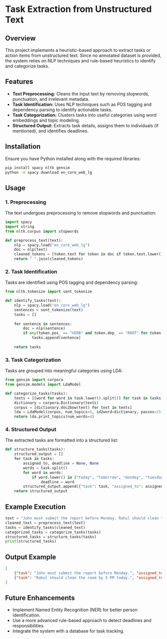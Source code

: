# Task Extraction from Unstructured Text

## Overview
This project implements a heuristic-based approach to extract tasks or action items from unstructured text. Since no annotated dataset is provided, the system relies on NLP techniques and rule-based heuristics to identify and categorize tasks.

## Features
- **Text Preprocessing:** Cleans the input text by removing stopwords, punctuation, and irrelevant metadata.
- **Task Identification:** Uses NLP techniques such as POS tagging and dependency parsing to identify actionable tasks.
- **Task Categorization:** Clusters tasks into useful categories using word embeddings and topic modeling.
- **Structured Output:** Extracts task details, assigns them to individuals (if mentioned), and identifies deadlines.

## Installation
Ensure you have Python installed along with the required libraries:

```bash
pip install spacy nltk gensim
python -m spacy download en_core_web_lg
```

## Usage

### 1. Preprocessing
The text undergoes preprocessing to remove stopwords and punctuation:
```python
import spacy
import string
from nltk.corpus import stopwords

def preprocess_text(text):
    nlp = spacy.load("en_core_web_lg")
    doc = nlp(text)
    cleaned_tokens = [token.text for token in doc if token.text.lower() not in stopwords.words('english') and token.text not in string.punctuation]
    return " ".join(cleaned_tokens)
```

### 2. Task Identification
Tasks are identified using POS tagging and dependency parsing:
```python
from nltk.tokenize import sent_tokenize

def identify_tasks(text):
    nlp = spacy.load("en_core_web_lg")
    sentences = sent_tokenize(text)
    tasks = []
    
    for sentence in sentences:
        doc = nlp(sentence)
        if any(token.pos_ == "VERB" and token.dep_ == "ROOT" for token in doc):
            tasks.append(sentence)
    
    return tasks
```

### 3. Task Categorization
Tasks are grouped into meaningful categories using LDA:
```python
from gensim import corpora
from gensim.models import LdaModel

def categorize_tasks(tasks):
    texts = [[word for word in task.lower().split()] for task in tasks]
    dictionary = corpora.Dictionary(texts)
    corpus = [dictionary.doc2bow(text) for text in texts]
    lda = LdaModel(corpus, num_topics=5, id2word=dictionary, passes=15)
    return lda.print_topics(num_words=4)
```

### 4. Structured Output
The extracted tasks are formatted into a structured list:
```python
def structure_tasks(tasks):
    structured_output = []
    for task in tasks:
        assigned_to, deadline = None, None
        words = task.split()
        for word in words:
            if word.lower() in ["today", "tomorrow", "monday", "tuesday", "wednesday", "thursday", "friday", "saturday", "sunday"]:
                deadline = word
        structured_output.append({"task": task, "assigned_to": assigned_to, "deadline": deadline})
    return structured_output
```

## Example Execution
```python
text = "John must submit the report before Monday. Rahul should clean the room by 5 PM today."
cleaned_text = preprocess_text(text)
tasks = identify_tasks(cleaned_text)
categorized_tasks = categorize_tasks(tasks)
structured_tasks = structure_tasks(tasks)
print(structured_tasks)
```

## Output Example
```json
[
    {"task": "John must submit the report before Monday.", "assigned_to": "John", "deadline": "Monday"},
    {"task": "Rahul should clean the room by 5 PM today.", "assigned_to": "Rahul", "deadline": "today"}
]
```

## Future Enhancements
- Implement Named Entity Recognition (NER) for better person identification.
- Use a more advanced rule-based approach to detect deadlines and responsibilities.
- Integrate the system with a database for task tracking.

